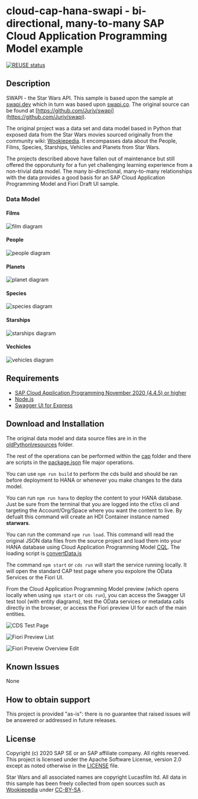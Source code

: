# cloud-cap-hana-swapi - bi-directional, many-to-many SAP Cloud Application Programming Model example

[![REUSE status](https://api.reuse.software/badge/github.com/SAP-samples/cloud-cap-hana-swapi)](https://api.reuse.software/info/github.com/SAP-samples/cloud-cap-hana-swapi)

## Description

SWAPI - the Star Wars API. This sample is based upon the sample at [swapi.dev](https://swapi.dev/) which in turn was based upon [swapi.co](https://swapi.dev/about). The original source can be found at [https://github.com/Juriy/swapi](https://github.com/Juriy/swapi).

The original project was a data set and data model based in Python that exposed data from the Star Wars movies sourced originally from the community wiki: [Wookiepedia](https://starwars.fandom.com/wiki/Wookieepedia). It encompasses data about the People, Films, Species, Starships, Vehicles and Planets from Star Wars.

The projects described above have fallen out of maintenance but still offered the opporutunty for a fun yet challenging learning experience from a non-trivial data model. The many bi-directional, many-to-many relationships with the data provides a good basis for an SAP Cloud Application Programming Model and Fiori Draft UI sample.

### Data Model

#### Films

![film diagram](images/Film.png)

#### People

![people diagram](images/People.png)

#### Planets

![planet diagram](images/Planet.png)

#### Species

![species diagram](images/Species.png)

#### Starships

![starships diagram](images/Starship.png)

#### Vechicles

![vehicles diagram](images/Vehicle.png)

## Requirements

* [SAP Cloud Application Programming November 2020 (4.4.5) or higher](https://cap.cloud.sap/docs/releases/nov20)
* [Node.js](https://nodejs.org/en/)
* [Swagger UI for Express](https://www.npmjs.com/package/swagger-ui-express)

## Download and Installation

The original data model and data source files are in in the [oldPython\resources](./oldPython/resources/) folder.

The rest of the operations can be performed within the [cap](./cap/) folder and there are scripts in the [package.json](./cap/package.json#L20) file major operations.

You can use `npm run build` to perform the cds build and should be ran before deployment to HANA or whenever you make changes to the data model.

You can run `npm run hana` to deploy the content to your HANA database.  Just be sure from the terminal that you are logged into the cf/xs cli and targeting the Account/Org/Space where you want the content to live. By defualt this command will create an HDI Container instance named **starwars**.

You can run the command `npm run load`. This command will read the original JSON data files from the source project and load them into your HANA database using Cloud Application Programming Model [CQL](https://cap.cloud.sap/docs/cds/cql). The loading script is [convertData.js](./cap/convertData.js)

The command `npm start` or `cds run` will start the service running locally. It will open the standard CAP test page where you expolore the OData Services or the Fiori UI.

From the Cloud Application Programming Model preview (which opens locally when using `npm start` or `cds run`), you can access the Swagger UI test tool (with entity diagrams), test the OData services or metadata calls directly in the browser, or access the Fiori preview UI for each of the main entities.

![CDS Test Page](images/cds_test_page.png)

![Fiori Preview List](images/Fiori_Preview_List.png)

![Fiori Preveiw Overview Edit](images/Fiori_Preview_Overview_Edit.png)

## Known Issues

None

## How to obtain support

This project is provided "as-is": there is no guarantee that raised issues will be answered or addressed in future releases.

## License

Copyright (c) 2020 SAP SE or an SAP affiliate company. All rights reserved. This project is licensed under the Apache Software License, version 2.0 except as noted otherwise in the [LICENSE](LICENSES/Apache-2.0.txt) file.

Star Wars and all associated names are copyright Lucasfilm ltd. All data in this sample has been freely collected from open sources such as [Wookiepedia](https://starwars.fandom.com/wiki/Wookieepedia) under [CC-BY-SA](https://creativecommons.org/licenses/by-sa/3.0/legalcode) .
